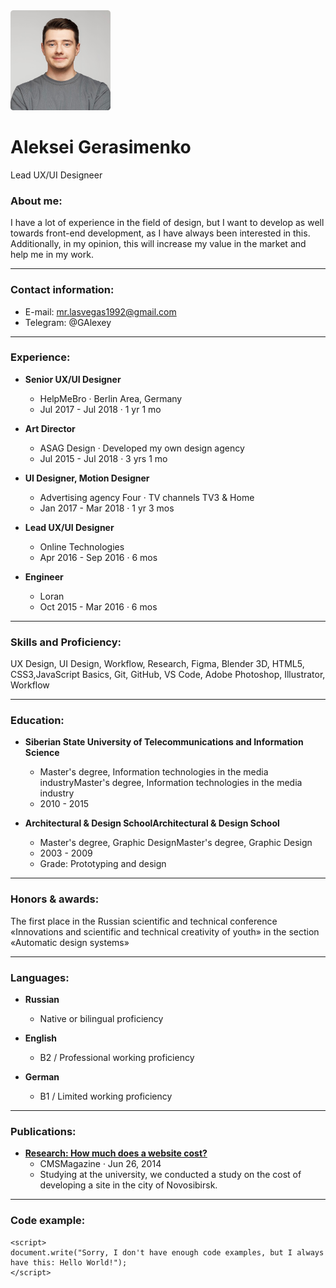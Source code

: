 <img src="/img/photo.png" alt="Aleksei Gerasimenko" title="Aleksei Gerasimenko" width="160px">

# Aleksei Gerasimenko
Lead UX/UI Designeer

### About me:
I have a lot of experience in the field of design, but I want to develop as well towards front-end development, as I have always been interested in this.  Additionally, in my opinion, this will increase my value in the market and help me in my work.

---

### Contact information:

* E-mail: mr.lasvegas1992@gmail.com
* Telegram: @GAlexey

---

### Experience:
* **Senior UX/UI Designer**
    + HelpMeBro · Berlin Area, Germany
    + Jul 2017 - Jul 2018 · 1 yr 1 mo

* **Art Director**
    + ASAG Design · Developed my own design agency
    + Jul 2015 - Jul 2018 · 3 yrs 1 mo

* **UI Designer, Motion Designer**
    + Advertising agency Four  · TV channels TV3 & Home
    + Jan 2017 - Mar 2018 · 1 yr 3 mos

* **Lead UX/UI Designer**
    + Online Technologies
    + Apr 2016 - Sep 2016 · 6 mos

* **Engineer**
    + Loran
    + Oct 2015 - Mar 2016 · 6 mos

---

### Skills and Proficiency:
UX Design, UI Design, Workflow, Research, Figma, Blender 3D, HTML5, CSS3,JavaScript Basics, Git, GitHub, VS Code, Adobe Photoshop, Illustrator, Workflow

---

### Education:

* **Siberian State University of Telecommunications and Information Science**
    + Master's degree, Information technologies in the media industryMaster's degree, Information technologies in the media industry
    + 2010 - 2015

* **Architectural & Design SchoolArchitectural & Design School**
    + Master's degree, Graphic DesignMaster's degree, Graphic Design
    + 2003 - 2009
    + Grade: Prototyping and design

---

### Honors & awards:
The first place in the Russian scientific and technical conference «Innovations and scientific and technical creativity of youth» in the section «Automatic design systems»

---

### Languages:
* **Russian**
    + Native or bilingual proficiency

* **English**
    + B2 / Professional working proficiency

* **German**
    + B1 / Limited working proficiency

---

### Publications:
* [**Research: How much does a website cost?**](http://www.cmsmagazine.ru/library/items/management/how-much-is-a-website-worth/)
    + CMSMagazine · Jun 26, 2014
    + Studying at the university, we conducted a study on the cost of developing a site in the city of Novosibirsk.

---

### Code example:

```
<script>
document.write("Sorry, I don't have enough code examples, but I always have this: Hello World!");
</script>
``` 